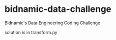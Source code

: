 # bidnamic-data-challenge
Bidnamic's Data Engineering Coding Challenge 

solution is in transform.py

